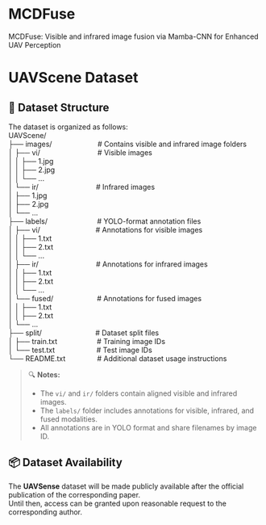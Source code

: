 # MCDFuse
MCDFuse: Visible and infrared image fusion via Mamba-CNN for Enhanced UAV Perception

# UAVScene Dataset
## 📁 Dataset Structure
The dataset is organized as follows:  <br>
UAVScene/                                                                     <br>
├── images/   &nbsp;&nbsp;&nbsp;&nbsp;&nbsp;&nbsp;&nbsp;&nbsp;&nbsp;&nbsp;&nbsp;&nbsp;&nbsp;&nbsp;&nbsp;&nbsp;&nbsp;&nbsp;&nbsp;&nbsp;&nbsp;              # Contains visible and infrared image folders   <br>
│ ├── vi/     &nbsp;&nbsp;&nbsp;&nbsp;&nbsp;&nbsp;&nbsp;&nbsp;&nbsp;&nbsp;&nbsp;&nbsp;&nbsp;&nbsp;&nbsp;&nbsp;&nbsp;&nbsp;&nbsp;&nbsp;&nbsp;&nbsp;&nbsp;&nbsp;&nbsp;&nbsp;&nbsp;                # Visible images                                <br>
│ │ ├── 1.jpg                                                                <br> 
│ │ ├── 2.jpg                                                                <br>
│ │ └── ...                                                                  <br>
│ └── ir/    &nbsp;&nbsp;&nbsp;&nbsp;&nbsp;&nbsp;&nbsp;&nbsp;&nbsp;&nbsp;&nbsp;&nbsp;&nbsp;&nbsp;&nbsp;&nbsp;&nbsp;&nbsp;&nbsp;&nbsp;&nbsp;&nbsp;&nbsp;&nbsp;&nbsp;&nbsp;&nbsp;                 # Infrared images                               <br>
│ ├── 1.jpg                                                                  <br>
│ ├── 2.jpg                                                                  <br>
│ └── ...                                                                    <br>
├── labels/    &nbsp;&nbsp;&nbsp;&nbsp;&nbsp;&nbsp;&nbsp;&nbsp;&nbsp;&nbsp;&nbsp;&nbsp;&nbsp;&nbsp;&nbsp;&nbsp;&nbsp;&nbsp;&nbsp;&nbsp;&nbsp;&nbsp;&nbsp;              # YOLO-format annotation files                  <br>
│ ├── vi/       &nbsp;&nbsp;&nbsp;&nbsp;&nbsp;&nbsp;&nbsp;&nbsp;&nbsp;&nbsp;&nbsp;&nbsp;&nbsp;&nbsp;&nbsp;&nbsp;&nbsp;&nbsp;&nbsp;&nbsp;&nbsp;&nbsp;&nbsp;&nbsp;&nbsp;&nbsp;              # Annotations for visible images                <br>
│ │ ├── 1.txt                                                                <br>
│ │ ├── 2.txt                                                                <br>
│ │ └── ...                                                                  <br>
│ ├── ir/           &nbsp;&nbsp;&nbsp;&nbsp;&nbsp;&nbsp;&nbsp;&nbsp;&nbsp;&nbsp;&nbsp;&nbsp;&nbsp;&nbsp;&nbsp;&nbsp;&nbsp;&nbsp;&nbsp;&nbsp;&nbsp;&nbsp;&nbsp;&nbsp;&nbsp;&nbsp;&nbsp;          # Annotations for infrared images               <br>
│ │ ├── 1.txt                                                                <br>
│ │ ├── 2.txt                                                                <br>
│ │ └── ...                                                                  <br>
│ └── fused/       &nbsp;&nbsp;&nbsp;&nbsp;&nbsp;&nbsp;&nbsp;&nbsp;&nbsp;&nbsp;&nbsp;&nbsp;&nbsp;&nbsp;&nbsp;&nbsp;&nbsp;&nbsp;&nbsp;&nbsp;     # Annotations for fused images                  <br>
│ │ ├── 1.txt                                                                <br>
│ │ ├── 2.txt                                                                <br>
│ └── ...                                                                    <br>
├── split/          &nbsp;&nbsp;&nbsp;&nbsp;&nbsp;&nbsp;&nbsp;&nbsp;&nbsp;&nbsp;&nbsp;&nbsp;&nbsp;&nbsp;&nbsp;&nbsp;&nbsp;&nbsp;&nbsp;&nbsp;&nbsp;&nbsp;&nbsp;&nbsp;&nbsp;         # Dataset split files                           <br>
│ ├── train.txt     &nbsp;&nbsp;&nbsp;&nbsp;&nbsp;&nbsp;&nbsp;&nbsp;&nbsp;&nbsp;&nbsp;&nbsp;&nbsp;&nbsp;&nbsp;&nbsp;&nbsp;&nbsp;       # Training image IDs                            <br>
│ └── test.txt      &nbsp;&nbsp;&nbsp;&nbsp;&nbsp;&nbsp;&nbsp;&nbsp;&nbsp;&nbsp;&nbsp;&nbsp;&nbsp;&nbsp;&nbsp;&nbsp;&nbsp;&nbsp;&nbsp;        # Test image IDs                                <br>
└── README.txt        &nbsp;&nbsp;&nbsp;&nbsp;&nbsp;&nbsp;&nbsp;&nbsp;&nbsp;&nbsp;&nbsp;&nbsp;&nbsp;&nbsp;   # Additional dataset usage instructions         <be>


> 🔍 **Notes:**  
> - The `vi/` and `ir/` folders contain aligned visible and infrared images.  
> - The `labels/` folder includes annotations for visible, infrared, and fused modalities.  
> - All annotations are in YOLO format and share filenames by image ID.


## 📦 Dataset Availability

The **UAVSense** dataset will be made publicly available after the official publication of the corresponding paper.  
Until then, access can be granted upon reasonable request to the corresponding author.

